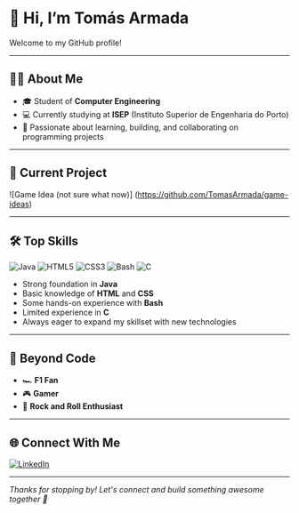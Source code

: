 # 👋 Hi, I’m Tomás Armada

Welcome to my GitHub profile!

---

## 👨‍🎓 About Me

- 🎓 Student of **Computer Engineering**
- 💻 Currently studying at **ISEP** (Instituto Superior de Engenharia do Porto)
- 🌱 Passionate about learning, building, and collaborating on programming projects

---

## 🚀 Current Project

![Game Idea (not sure what now)] (https://github.com/TomasArmada/game-ideas)

---

## 🛠️ Top Skills

![Java](https://img.shields.io/badge/Java-ED8B00?style=flat-square&logo=java&logoColor=white)
![HTML5](https://img.shields.io/badge/HTML5-E34F26?style=flat-square&logo=html5&logoColor=white)
![CSS3](https://img.shields.io/badge/CSS3-1572B6?style=flat-square&logo=css3&logoColor=white)
![Bash](https://img.shields.io/badge/Bash-4EAA25?style=flat-square&logo=gnubash&logoColor=white)
![C](https://img.shields.io/badge/C-00599C?style=flat-square&logo=c&logoColor=white)

- Strong foundation in **Java**
- Basic knowledge of **HTML** and **CSS**
- Some hands-on experience with **Bash**
- Limited experience in **C**
- Always eager to expand my skillset with new technologies

---

## 🤘 Beyond Code

- 🏎️ **F1 Fan**
- 🎮 **Gamer**
- 🎸 **Rock and Roll Enthusiast**

---

## 🌐 Connect With Me

[![LinkedIn](https://img.shields.io/badge/LinkedIn-tomás%20armada-blue?style=flat-square&logo=linkedin)](https://www.linkedin.com/in/tomás-armada-22150a300)

---

*Thanks for stopping by! Let's connect and build something awesome together 🚀*
